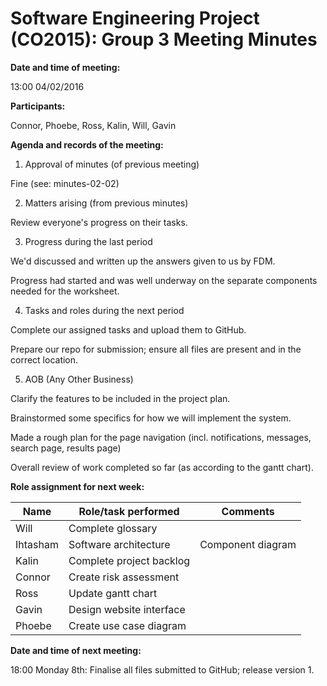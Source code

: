 # Software Engineering Project (CO2015):  Group 3 Meeting Minutes

**Date and time of meeting:**

13:00 04/02/2016

**Participants:**

Connor, Phoebe, Ross, Kalin, Will, Gavin


**Agenda and records of the meeting:**

1. Approval of minutes (of previous meeting)

  Fine (see: minutes-02-02)
	
2. Matters arising (from previous minutes)
  
  Review everyone's progress on their tasks.

3. Progress during the last period

  We'd discussed and written up the answers given to us by FDM.
  
  Progress had started and was well underway on the separate components needed for the worksheet.

4. Tasks and roles during the next period

  Complete our assigned tasks and upload them to GitHub.
  
  Prepare our repo for submission; ensure all files are present and in the correct location.

5. AOB (Any Other Business)

  Clarify the features to be included in the project plan.
  
  Brainstormed some specifics for how we will implement the system. 
  
  Made a rough plan for the page navigation (incl. notifications, messages, search page, results page)
  
  Overall review of work completed so far (as according to the gantt chart).

**Role assignment for next week:**

|   Name   |     Role/task performed     |    Comments     |
|----------|-----------------------------|-----------------|
| Will     | Complete glossary           |                 |
| Ihtasham | Software architecture       |Component diagram|
| Kalin    | Complete project backlog    |                 |
| Connor   | Create risk assessment      |                 |
| Ross     | Update gantt chart          |                 |
| Gavin    | Design website interface    |                 |
| Phoebe   | Create use case diagram     |                 |
	

**Date and time of next meeting:**

18:00 Monday 8th: Finalise all files submitted to GitHub; release version 1.
